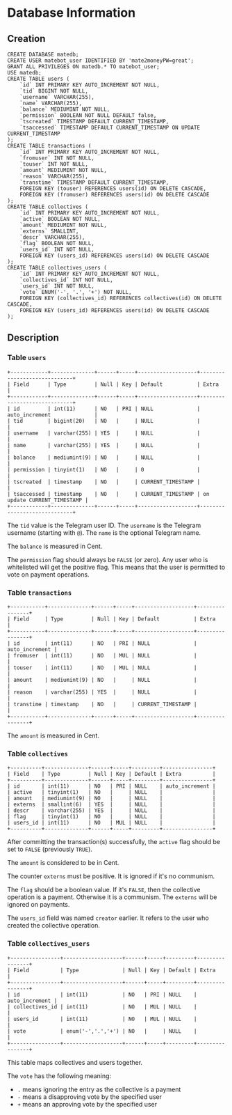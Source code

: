 # Database Information

## Creation

	CREATE DATABASE matedb;
	CREATE USER matebot_user IDENTIFIED BY 'mate2moneyPW=great';
	GRANT ALL PRIVILEGES ON matedb.* TO matebot_user;
	USE matedb;
	CREATE TABLE users (
		`id` INT PRIMARY KEY AUTO_INCREMENT NOT NULL,
		`tid` BIGINT NOT NULL,
		`username` VARCHAR(255),
		`name` VARCHAR(255),
		`balance` MEDIUMINT NOT NULL,
		`permission` BOOLEAN NOT NULL DEFAULT false,
		`tscreated` TIMESTAMP DEFAULT CURRENT_TIMESTAMP,
		`tsaccessed` TIMESTAMP DEFAULT CURRENT_TIMESTAMP ON UPDATE CURRENT_TIMESTAMP
	);
	CREATE TABLE transactions (
		`id` INT PRIMARY KEY AUTO_INCREMENT NOT NULL,
		`fromuser` INT NOT NULL,
		`touser` INT NOT NULL,
		`amount` MEDIUMINT NOT NULL,
		`reason` VARCHAR(255),
		`transtime` TIMESTAMP DEFAULT CURRENT_TIMESTAMP,
		FOREIGN KEY (touser) REFERENCES users(id) ON DELETE CASCADE,
		FOREIGN KEY (fromuser) REFERENCES users(id) ON DELETE CASCADE
	);
	CREATE TABLE collectives (
		`id` INT PRIMARY KEY AUTO_INCREMENT NOT NULL,
		`active` BOOLEAN NOT NULL,
		`amount` MEDIUMINT NOT NULL,
		`externs` SMALLINT,
		`descr` VARCHAR(255),
		`flag` BOOLEAN NOT NULL,
		`users_id` INT NOT NULL,
		FOREIGN KEY (users_id) REFERENCES users(id) ON DELETE CASCADE
	);
	CREATE TABLE collectives_users (
		`id` INT PRIMARY KEY AUTO_INCREMENT NOT NULL,
		`collectives_id` INT NOT NULL,
		`users_id` INT NOT NULL,
		`vote` ENUM('-', '.', '+') NOT NULL,
		FOREIGN KEY (collectives_id) REFERENCES collectives(id) ON DELETE CASCADE,
		FOREIGN KEY (users_id) REFERENCES users(id) ON DELETE CASCADE
	);

## Description

### Table `users`

	+------------+--------------+------+-----+-------------------+-----------------------------+
	| Field      | Type         | Null | Key | Default           | Extra                       |
	+------------+--------------+------+-----+-------------------+-----------------------------+
	| id         | int(11)      | NO   | PRI | NULL              | auto_increment              |
	| tid        | bigint(20)   | NO   |     | NULL              |                             |
	| username   | varchar(255) | YES  |     | NULL              |                             |
	| name       | varchar(255) | YES  |     | NULL              |                             |
	| balance    | mediumint(9) | NO   |     | NULL              |                             |
	| permission | tinyint(1)   | NO   |     | 0                 |                             |
	| tscreated  | timestamp    | NO   |     | CURRENT_TIMESTAMP |                             |
	| tsaccessed | timestamp    | NO   |     | CURRENT_TIMESTAMP | on update CURRENT_TIMESTAMP |
	+------------+--------------+------+-----+-------------------+-----------------------------+

The `tid` value is the Telegram user ID.
The `username` is the Telegram username (starting with `@`).
The `name` is the optional Telegram name.

The `balance` is measured in Cent.

The `permission` flag should always be `FALSE` (or zero).
Any user who is whitelisted will get the positive flag.
This means that the user is permitted to vote on payment operations.

### Table `transactions`

	+-----------+--------------+------+-----+-------------------+----------------+
	| Field     | Type         | Null | Key | Default           | Extra          |
	+-----------+--------------+------+-----+-------------------+----------------+
	| id        | int(11)      | NO   | PRI | NULL              | auto_increment |
	| fromuser  | int(11)      | NO   | MUL | NULL              |                |
	| touser    | int(11)      | NO   | MUL | NULL              |                |
	| amount    | mediumint(9) | NO   |     | NULL              |                |
	| reason    | varchar(255) | YES  |     | NULL              |                |
	| transtime | timestamp    | NO   |     | CURRENT_TIMESTAMP |                |
	+-----------+--------------+------+-----+-------------------+----------------+

The `amount` is measured in Cent.

### Table `collectives`

	+----------+--------------+------+-----+---------+----------------+
	| Field    | Type         | Null | Key | Default | Extra          |
	+----------+--------------+------+-----+---------+----------------+
	| id       | int(11)      | NO   | PRI | NULL    | auto_increment |
	| active   | tinyint(1)   | NO   |     | NULL    |                |
	| amount   | mediumint(9) | NO   |     | NULL    |                |
	| externs  | smallint(6)  | YES  |     | NULL    |                |
	| descr    | varchar(255) | YES  |     | NULL    |                |
	| flag     | tinyint(1)   | NO   |     | NULL    |                |
	| users_id | int(11)      | NO   | MUL | NULL    |                |
	+----------+--------------+------+-----+---------+----------------+

After committing the transaction(s) successfully,
the `active` flag should be set to `FALSE` (previously `TRUE`).

The `amount` is considered to be in Cent.

The counter `externs` must be positive. It is ignored if it's no communism.

The `flag` should be a boolean value. If it's `FALSE`,
then the collective operation is a payment.
Otherwise it is a communism.
The `externs` will be ignored on payments.

The `users_id` field was named `creator` earlier.
It refers to the user who created the collective operation.

### Table `collectives_users`

	+----------------+-------------------+------+-----+---------+----------------+
	| Field          | Type              | Null | Key | Default | Extra          |
	+----------------+-------------------+------+-----+---------+----------------+
	| id             | int(11)           | NO   | PRI | NULL    | auto_increment |
	| collectives_id | int(11)           | NO   | MUL | NULL    |                |
	| users_id       | int(11)           | NO   | MUL | NULL    |                |
	| vote           | enum('-','.','+') | NO   |     | NULL    |                |
	+----------------+-------------------+------+-----+---------+----------------+

This table maps collectives and users together.

The `vote` has the following meaning:
 - `.` means ignoring the entry as the collective is a payment
 - `-` means a disapproving vote by the specified user
 - `+` means an approving vote by the specified user
